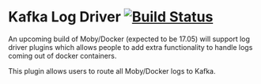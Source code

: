Kafka Log Driver  [![Build Status](https://travis-ci.org/MickayG/moby-kafka-logdriver.svg?branch=master)](https://travis-ci.org/MickayG/moby-kafka-logdriver)
=======================

An upcoming build of Moby/Docker (expected to be 17.05) will
support log driver plugins which allows people to add extra
functionality to handle logs coming out of docker containers.

This plugin allows users to route all Moby/Docker logs to Kafka.

